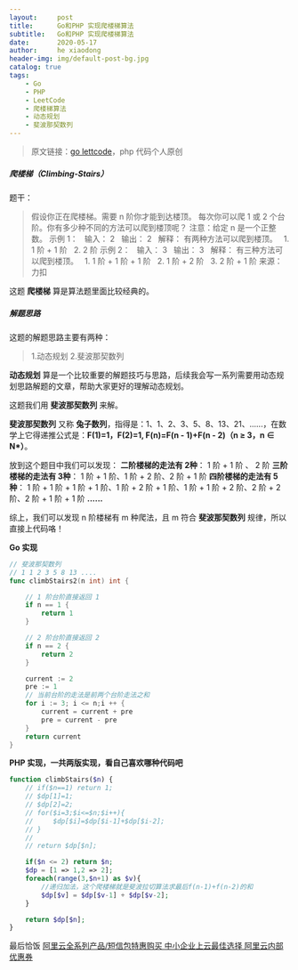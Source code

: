 ```yaml
---
layout:     post
title:      Go和PHP 实现爬楼梯算法
subtitle:   Go和PHP 实现爬楼梯算法
date:       2020-05-17
author:     he xiaodong
header-img: img/default-post-bg.jpg
catalog: true
tags:
    - Go
    - PHP
    - LeetCode
    - 爬楼梯算法
    - 动态规划
    - 斐波那契数列
---
```


> 原文链接：[go lettcode](https://github.com/wx-satellite/learning-algorithm)，php 代码个人原创

##### 爬楼梯（Climbing-Stairs）
题干：
>假设你正在爬楼梯。需要 n 阶你才能到达楼顶。
每次你可以爬 1 或 2 个台阶。你有多少种不同的方法可以爬到楼顶呢？
注意：给定 n 是一个正整数。
示例 1：
&nbsp;&nbsp;输入： 2
&nbsp;&nbsp;输出： 2
&nbsp;&nbsp;解释： 有两种方法可以爬到楼顶。
&nbsp;&nbsp;1.  1 阶 + 1 阶
&nbsp;&nbsp;2.  2 阶
示例 2：
&nbsp;&nbsp;输入： 3
&nbsp;&nbsp;输出： 3
&nbsp;&nbsp;解释： 有三种方法可以爬到楼顶。
&nbsp;&nbsp;1.  1 阶 + 1 阶 + 1 阶
&nbsp;&nbsp;2.  1 阶 + 2 阶
&nbsp;&nbsp;3.  2 阶 + 1 阶
来源：力扣

这题 **爬楼梯** 算是算法题里面比较经典的。

##### 解题思路
这题的解题思路主要有两种：
>1.动态规划
>2.斐波那契数列

**动态规划** 算是一个比较重要的解题技巧与思路，后续我会写一系列需要用动态规划思路解题的文章，帮助大家更好的理解动态规划。

这题我们用 **斐波那契数列** 来解。

**斐波那契数列** 又称 **兔子数列**，指得是：1、1、2、3、5、8、13、21、......，在数学上它得递推公式是：**F(1)=1，F(2)=1, F(n)=F(n - 1)+F(n - 2)（n ≥ 3，n ∈ N\*）**。

放到这个题目中我们可以发现： 
**二阶楼梯的走法有 2种**： 
1 阶 + 1 阶 、 2 阶
**三阶楼梯的走法有 3种**：
1 阶 + 1 阶、1 阶 + 2 阶、2 阶 + 1 阶
**四阶楼梯的走法有 5种**：
1 阶 + 1 阶 + 1 阶 + 1 阶、1 阶 + 2 阶 + 1 阶、1 阶 + 1 阶 + 2 阶、2 阶 + 2 阶、2 阶 + 1 阶 + 1 阶
**......**

综上，我们可以发现 n 阶楼梯有 m 种爬法，且 m 符合 **斐波那契数列** 规律，所以直接上代码咯！

**Go 实现**
```go
// 斐波那契数列
// 1 1 2 3 5 8 13 ....
func climbStairs2(n int) int {

    // 1 阶台阶直接返回 1
    if n == 1 {
        return 1
    }

    // 2 阶台阶直接返回 2
    if n == 2 {
        return 2
    }

    current := 2
    pre := 1
    // 当前台阶的走法是前两个台阶走法之和
    for i := 3; i <= n;i ++ {
        current = current + pre
        pre = current - pre
    }
    return current
}
```


**PHP 实现，一共两版实现，看自己喜欢哪种代码吧**
```php
function climbStairs($n) {
    // if($n==1) return 1;
    // $dp[1]=1;
    // $dp[2]=2;
    // for($i=3;$i<=$n;$i++){
    //     $dp[$i]=$dp[$i-1]+$dp[$i-2];
    // }
    // 
    // return $dp[$n];

    if($n <= 2) return $n;
    $dp = [1 => 1,2 => 2];
    foreach(range(3,$n+1) as $v){
        //递归加法，这个爬楼梯就是斐波拉切算法求最后f(n-1)+f(n-2)的和
        $dp[$v] = $dp[$v-1] + $dp[$v-2]; 
    }

    return $dp[$n];
}
```


最后恰饭 [阿里云全系列产品/短信包特惠购买 中小企业上云最佳选择 阿里云内部优惠券](https://www.aliyun.com/minisite/goods?userCode=0amqgcs9)